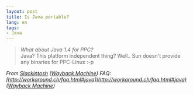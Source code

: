 ```yaml
---
layout: post
title: Is Java portable?
lang: en
tags:
- Java
---
```


> *What about Java 1.4 for PPC?*<br>
> Java? This platform independent thing? Well.. Sun doesn't provide any binaries for PPC-Linux :-p

_From [Slackintosh](http://workaround.ch/) ([Wayback Machine](https://web.archive.org/web/20051226082443/http://workaround.ch/index.html)) FAQ: [http://workaround.ch/faq.html#java](http://workaround.ch/faq.html#java) ([Wayback Machine](https://web.archive.org/web/20051226082443/http://workaround.ch/faq.html#java))_
